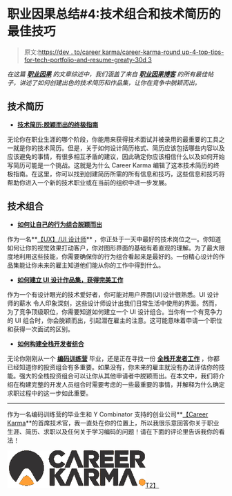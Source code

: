 # 职业因果总结#4:技术组合和技术简历的最佳技巧

> 原文:[https://dev . to/career karma/career-karma-round up-4-top-tips-for-tech-portfolio-and-resume-greaty-30d 3](https://dev.to/careerkarma/career-karma-roundup-4-top-tips-for-tech-portfolio-and-resume-greatness-30d3)

*在这篇 **[职业因果](https://careerkarma.com/?utm_source=Dev.to&utm_medium=Roundup&utm_campaign=September)** 的文章综述中，我们涵盖了来自 **[职业因果博客](https://careerkarma.com/blog?utm_source=Dev.to&utm_medium=Roundup&utm_campaign=September)** 的所有最佳帖子，讲述了如何创建出色的技术简历和作品集，让你在竞争中脱颖而出。*

## [](#the-technical-resume)技术简历

*   **[技术简历:脱颖而出的终极指南](https://careerkarma.com/blog/technical-resumes/?utm_source=Dev.to&utm_medium=Roundup&utm_campaign=September)**

无论你在职业生涯的哪个阶段，你能用来获得技术面试并被录用的最重要的工具之一就是你的技术简历。但是，关于如何设计简历格式、简历应该包括哪些内容以及应该避免的事情，有很多相互矛盾的建议，因此确定你应该相信什么以及如何开始写简历可能是一个挑战。这就是为什么 Career Karma 编辑了这本技术简历的终极指南。在这里，你可以找到创建简历所需的所有信息和技巧，这些信息和技巧将帮助你进入一个新的技术职业或在当前的组织中进一步发展。

## [](#the-technical-portfolio)技术组合

*   **[如何让自己的行为组合脱颖而出](https://careerkarma.com/blog/how-to-make-your-behance-portfolio-stand-out/?utm_source=Dev.to&utm_medium=Roundup&utm_campaign=September)**

作为一名**[【UX】/UI 设计师](https://careerkarma.com/blog/what-is-ux-ui-design/?utm_source=Dev.to&utm_medium=Roundup&utm_campaign=September)** ，你正处于一天中最好的技术岗位之一。你知道如何让你的视觉效果打动客户，你对图形界面的基础有着直观的理解。为了最大限度地利用这些技能，你需要确保你的行为组合看起来是最好的。一份精心设计的作品集能让你未来的雇主知道他们能从你的工作中得到什么。

*   **[如何建立 UI 设计作品集，获得完美工作](https://careerkarma.com/blog/how-to-build-a-ui-design-portfolio/?utm_source=Dev.to&utm_medium=Roundup&utm_campaign=September)**

作为一个有设计眼光的技术爱好者，你可能对用户界面(UI)设计很熟悉。UI 设计师的薪水 令人印象深刻，这些设计师设计出我们日常生活中使用的界面。然而，为了竞争顶级职位，你需要知道如何建立一个 UI 设计组合。当你有一个有竞争力的 UI 组合时，你会脱颖而出，引起潜在雇主的注意。这可能意味着申请一个职位和获得一次面试的区别。

*   **[如何构建全栈开发者组合](https://careerkarma.com/blog/how-to-build-a-full-stack-developer-portfolio/?utm_source=Dev.to&utm_medium=Roundup&utm_campaign=September)**

无论你刚刚从一个 **[编码训练营](https://careerkarma.com/blog/preparing-for-a-coding-bootcamp/?utm_source=Dev.to&utm_medium=Roundup&utm_campaign=September)** 毕业，还是正在寻找一份 **[全栈开发者工作](https://careerkarma.com/blog/full-stack-developer-jobs/?utm_source=Dev.to&utm_medium=Roundup&utm_campaign=September)** ，你都已经知道你的投资组合有多重要。如果没有，你未来的雇主就没有办法评估你的技能。强大的全栈投资组合可以让你从其他申请者中脱颖而出。在本文中，我们将介绍在构建完整的开发人员组合时需要考虑的一些最重要的事情，并解释为什么确定求职过程中的这一步如此重要。

* * *

作为一名编码训练营的毕业生和 Y Combinator 支持的创业公司**[【Career Karma](https://careerkarma.com/?utm_source=Devto&utm_medium=articleroundup&utm_campaign=august)**的首席技术官，我一直处在你的位置上，所以我很乐意回答你关于职业生涯、简历、求职以及任何关于学习编码的问题！请在下面的评论里告诉我你的看法！

[![Career Karma logo](img/b0d55e0abe7a5ba0e9b2025ec9c6995b.png "Career Karma Logo")T2】](https://res.cloudinary.com/practicaldev/image/fetch/s--yrboP8w9--/c_limit%2Cf_auto%2Cfl_progressive%2Cq_auto%2Cw_880/https://744025.smushcdn.com/1245953/wp-content/uploads/2019/01/ck_logo.png%3Flossy%3D1%26strip%3D1%26webp%3D1)